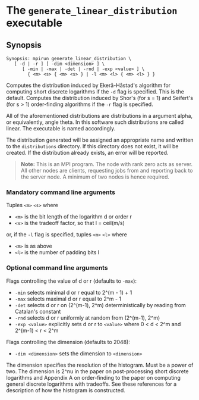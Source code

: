 # The <code>generate_linear_distribution</code> executable

## Synopsis
```console
Synopsis: mpirun generate_linear_distribution \
   [ -d | -r ] [ -dim <dimension> ] \
      [ -min | -max | -det | -rnd | -exp <value> ] \
        { <m> <s> { <m> <s> } | -l <m> <l> { <m> <l> } }
```

Computes the distribution induced by Ekerå-Håstad's algorithm for computing short discrete logarithms if the <code>-d</code> flag is specified. This is the default. Computes the distribution induced by Shor's (for s = 1) and Seifert's (for s > 1) order-finding algorithms if the <code>-r</code> flag is specified.

All of the aforementioned distributions are distributions in a argument alpha, or equivalently, angle theta. In this software such distributions are called linear. The executable is named accordingly.

The distribution generated will be assigned an appropriate name and written to the <code>distributions</code> directory. If this directory does not exist, it will be created. If the distribution already exists, an error will be reported.

> <b>Note:</b> This is an MPI program. The node with rank zero acts as server. All other nodes are clients, requesting jobs from and reporting back to the server node. A minimum of two nodes is hence required.

### Mandatory command line arguments
Tuples <code>\<m\></code> <code>\<s\></code> where
- <code>\<m\></code> is the bit length of the logarithm d or order r
- <code>\<s\></code> is the tradeoff factor, so that l = ceil(m/s)

or, if the <code>-l</code> flag is specified, tuples <code>\<m\></code> <code>\<l\></code> where
- <code>\<m\></code> is as above
- <code>\<l\></code> is the number of padding bits l

### Optional command line arguments
Flags controlling the value of d or r (defaults to <code>-max</code>):
- <code>-min</code> selects minimal d or r equal to 2^(m - 1) + 1
- <code>-max</code> selects maximal d or r equal to 2^m - 1
- <code>-det</code> selects d or r on (2^(m-1), 2^m) deterministically by reading from Catalan's constant
- <code>-rnd</code> selects d or r uniformly at random from (2^(m-1), 2^m)
- <code>-exp \<value\></code> explicitly sets d or r to <code>\<value\></code> where 0 < d < 2^m and 2^(m-1) < r < 2^m

Flags controlling the dimension (defaults to 2048):
- <code>-dim \<dimension\></code> sets the dimension to <code>\<dimension\></code>

The dimension specifies the resolution of the histogram. Must be a power of two. The dimension is 2^nu in the paper on post-processing short discrete logarithms and Appendix A on order-finding to the paper on computing general discrete logarithms with tradeoffs. See these references for a description of how the histogram is constructed.
